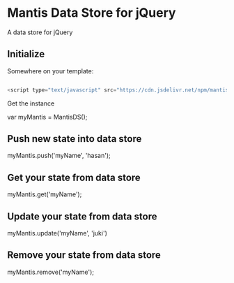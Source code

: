 # Mantis Data Store for jQuery

A data store for jQuery

## Initialize

Somewhere on your template:

```javascript

<script type="text/javascript" src="https://cdn.jsdelivr.net/npm/mantis-data-store@0.1.1/lib/index.min.js"></script>

```

Get the instance

var myMantis = MantisDS();

## Push new state into data store

myMantis.push('myName', 'hasan');

## Get your state from data store

myMantis.get('myName');

## Update your state from data store

myMantis.update('myName', 'juki')

## Remove your state from data store

myMantis.remove('myName');
